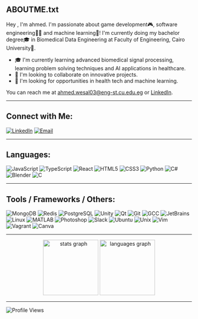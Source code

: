 ## ABOUTME.txt

Hey , I'm ahmed. I'm passionate about game development🎮, software engineering👨‍💻 and  machine learning🤖! I'm currently doing my bachelor degree🎓 in Biomedical Data Engineering at Faculty of Engineering, Cairo University🏫.

- 🎓 I'm currently learning advanced biomedical signal processing, learning problem solving techniques and AI applications in healthcare.
- 🚀 I'm looking to collaborate on innovative projects.
- 🧠 I'm looking for opportunities in health tech and machine learning.

You can reach me at [ahmed.wesal03@eng-st.cu.edu.eg](mailto:ahmed.wesal03@eng-st.cu.edu.eg) or [LinkedIn](https://www.linkedin.com/in/ahmed-taha-953459250).

<!--[![Portfolio](https://img.shields.io/badge/Portfolio-000000?style=for-the-badge&logo=About.me&logoColor=white)](https://www.ahmedtaha.com) -->

---

## Connect with Me:

[![LinkedIn](https://img.shields.io/badge/-LinkedIn-blue?style=flat-square&logo=linkedin)](https://www.linkedin.com/in/ahmed-taha-953459250)
[![Email](https://img.shields.io/badge/Email-D14836?style=flat-square&logo=gmail&logoColor=white)](mailto:ahmed.wesal03@eng-st.cu.edu.eg)

---

## Languages:

![JavaScript](https://img.shields.io/badge/JavaScript-323330?style=flat-square&logo=javascript&logoColor=F7DF1E)
![TypeScript](https://img.shields.io/badge/TypeScript-007ACC?style=flat-square&logo=typescript&logoColor=white)
![React](https://img.shields.io/badge/React-20232A?style=flat-square&logo=react&logoColor=61DAFB)
![HTML5](https://img.shields.io/badge/HTML5-E34F26?style=flat-square&logo=html5&logoColor=white)
![CSS3](https://img.shields.io/badge/CSS3-1572B6?style=flat-square&logo=css3&logoColor=white)
![Python](https://img.shields.io/badge/Python-3776AB?style=flat-square&logo=python&logoColor=white)
![C#](https://img.shields.io/badge/C%23-239120?style=flat-square&logo=c-sharp&logoColor=white)
![Blender](https://img.shields.io/badge/Blender-F5792A?style=flat-square&logo=blender&logoColor=white)
![C](https://img.shields.io/badge/C-00599C?style=flat-square&logo=c&logoColor=white)

---

## Tools / Frameworks / Others:

![MongoDB](https://img.shields.io/badge/MongoDB-green?style=flat-square&logo=mongodb&logoColor=white)
![Redis](https://img.shields.io/badge/Redis-red?style=flat-square&logo=redis&logoColor=white)
![PostgreSQL](https://img.shields.io/badge/PostgreSQL-336791?style=flat-square&logo=postgresql&logoColor=white)
![Unity](https://img.shields.io/badge/Unity-000000?style=flat-square&logo=unity&logoColor=white)
![Qt](https://img.shields.io/badge/Qt-41CD52?style=flat-square&logo=qt&logoColor=white)
![Git](https://img.shields.io/badge/Git-F05032?style=flat-square&logo=git&logoColor=white)
![GCC](https://img.shields.io/badge/GCC-00599C?style=flat-square&logo=gnu&logoColor=white)
![JetBrains](https://img.shields.io/badge/JetBrains-000000?style=flat-square&logo=jetbrains&logoColor=white)
![Linux](https://img.shields.io/badge/Linux-FCC624?style=flat-square&logo=linux&logoColor=black)
![MATLAB](https://img.shields.io/badge/MATLAB-0076A8?style=flat-square&logo=mathworks&logoColor=white)
![Photoshop](https://img.shields.io/badge/Adobe%20Photoshop-31A8FF?style=flat-square&logo=adobe-photoshop&logoColor=white)
![Slack](https://img.shields.io/badge/Slack-4A154B?style=flat-square&logo=slack&logoColor=white)
![Ubuntu](https://img.shields.io/badge/Ubuntu-E95420?style=flat-square&logo=ubuntu&logoColor=white)
![Unix](https://img.shields.io/badge/Unix-004088?style=flat-square&logo=unix&logoColor=white)
![Vim](https://img.shields.io/badge/Vim-019733?style=flat-square&logo=vim&logoColor=white)
![Vagrant](https://img.shields.io/badge/Vagrant-1563FF?style=flat-square&logo=vagrant&logoColor=white)
![Canva](https://img.shields.io/badge/Canva-00C4CC?style=flat-square&logo=canva&logoColor=white)

---

<div align="center">
  <img src="https://github-readme-stats.vercel.app/api?username=tahaaa22&hide_title=false&hide_rank=false&show_icons=true&include_all_commits=true&count_private=true&disable_animations=false&theme=dracula&locale=en&hide_border=false" height="150" alt="stats graph"  />
  <img src="https://github-readme-stats.vercel.app/api/top-langs?username=tahaaa22&locale=en&hide_title=false&layout=compact&card_width=320&langs_count=5&theme=dracula&hide_border=false" height="150" alt="languages graph"  />
</div>

---
![Profile Views](https://komarev.com/ghpvc/?username=tahaaa22&style=for-the-badge)

